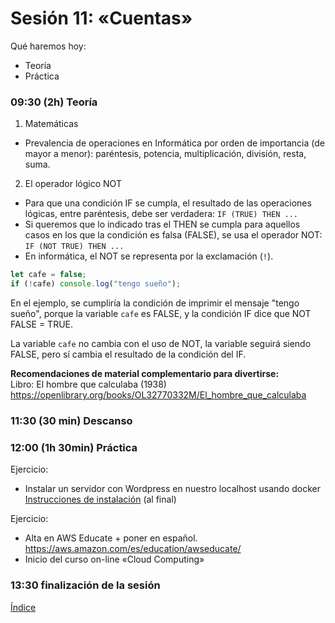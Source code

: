 # Sesión 11: «Cuentas»

Qué haremos hoy:
- Teoría
- Práctica

### 09:30 (2h) Teoría 

1. Matemáticas  

- Prevalencia de operaciones en Informática por orden de importancia (de mayor a menor): paréntesis, potencia, multiplicación, división, resta, suma.

2. El operador lógico NOT
- Para que una condición IF se cumpla, el resultado de las operaciones lógicas, entre paréntesis, debe ser verdadera: `IF (TRUE) THEN ...`
- Si queremos que lo indicado tras el THEN se cumpla para aquellos casos en los que la condición es falsa (FALSE), se usa el operador NOT: `IF (NOT TRUE) THEN ...`
- En informática, el NOT se representa por la exclamación (`!`).

```javascript
let cafe = false;
if (!cafe) console.log("tengo sueño");
```

En el ejemplo, se cumpliría la condición de imprimir el mensaje "tengo sueño", porque la variable `cafe` es FALSE, y la condición IF dice que NOT FALSE = TRUE.  

La variable `cafe` no cambia con el uso de NOT, la variable seguirá siendo FALSE, pero sí cambia el resultado de la condición del IF.

**Recomendaciones de material complementario para divertirse:**  
Libro: El hombre que calculaba (1938)  
https://openlibrary.org/books/OL32770332M/El_hombre_que_calculaba  

### 11:30 (30 min) Descanso

### 12:00 (1h 30min) Práctica

Ejercicio:  
- Instalar un servidor con Wordpress en nuestro localhost usando docker  
[Instrucciones de instalación](../recursos/docker.md) (al final)  

Ejercicio:  
- Alta en AWS Educate + poner en español.  
https://aws.amazon.com/es/education/awseducate/  
- Inicio del curso on-line «Cloud Computing»  

### 13:30 finalización de la sesión

[Índice](../README.md)